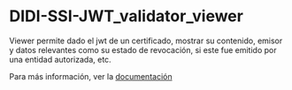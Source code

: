 # DIDI-SSI-JWT_validator_viewer
Viewer permite dado el jwt de un certificado, mostrar su contenido, emisor y datos relevantes
como su estado de revocación, si este fue emitido por una entidad autorizada, etc.

Para más información, ver la [documentación](https://docs.didi.org.ar)

